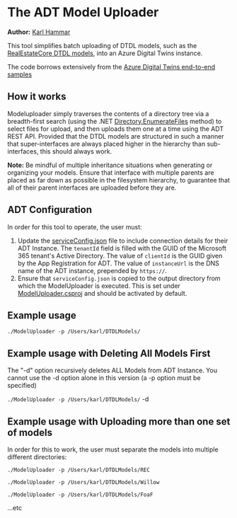 # The ADT Model Uploader

**Author:** [Karl Hammar](https://karlhammar.com)

This tool simplifies batch uploading of DTDL models, such as the [RealEstateCore DTDL models](https://github.com/Azure/opendigitaltwins-building), into an Azure Digital Twins instance.

The code borrows extensively from the [Azure Digital Twins end-to-end samples](https://docs.microsoft.com/sv-se/samples/azure-samples/digital-twins-samples/digital-twins-samples/)

## How it works

Modeluploader simply traverses the contents of a directory tree via a breadth-first search (using the .NET [Directory.EnumerateFiles](https://docs.microsoft.com/en-us/dotnet/api/system.io.directory.enumeratefiles?view=netcore-3.1) method) to select files for upload, and then uploads them one at a time using the ADT REST API. Provided that the DTDL models are structured in such a manner that super-interfaces are always placed higher in the hierarchy than sub-interfaces, this should always work. 

**Note:** Be mindful of multiple inheritance situations when generating or organizing your models. Ensure that interface with multiple parents are placed as far down as possible in the filesystem hierarchy, to guarantee that all of their parent interfaces are uploaded before they are.

## ADT Configuration

In order for this tool to operate, the user must:

1. Update the [serviceConfig.json](serviceConfig.json) file to include connection details for their ADT Instance. The `tenantId` field is filled with the GUID of the Microsoft 365 tenant's Active Directory. The value of `clientId` is the GUID given by the App Registration for ADT. The value of `instanceUrl` is the DNS name of the ADT instance, prepended by `https://`.
2. Ensure that `serviceConfig.json` is copied to the output directory from which the ModelUploader is executed. This is set under [ModelUploader.csproj](ModelUploader.csproj) and should be activated by default.

## Example usage

`./ModelUploader -p /Users/karl/DTDLModels/`

## Example usage with Deleting All Models First

The "-d" option recursively deletes ALL Models from ADT Instance. You cannot use the -d option alone in this version (a -p option must be specified)

`./ModelUploader -p /Users/karl/DTDLModels/` -d

## Example usage with Uploading more than one set of models

In order for this to work, the user must separate the models  into multiple different directories:

`./ModelUploader -p /Users/karl/DTDLModels/REC`

`./ModelUploader -p /Users/karl/DTDLModels/Willow` 

`./ModelUploader -p /Users/karl/DTDLModels/FoaF` 

...etc
